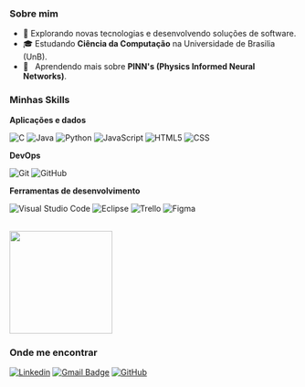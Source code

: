 
<h3>Sobre mim</h3>

- 🤔 Explorando novas tecnologias e desenvolvendo soluções de software.
- 🎓 Estudando **Ciência da Computação** na Universidade de Brasilia (UnB).
- 🌱 &nbsp; Aprendendo mais sobre **PINN's (Physics Informed Neural Networks)**.

<h3>Minhas Skills</h3>

**Aplicações e dados**

![C](https://img.shields.io/badge/-C-333333?style=flat&logo=C%2B%2B&logoColor=00599C)
![Java](https://img.shields.io/badge/-Java-333333?style=flat&logo=Java&logoColor=007396)
![Python](https://img.shields.io/badge/-Python-333333?style=flat&logo=python&logoColor=007396)
![JavaScript](https://img.shields.io/badge/-JavaScript-333333?style=flat&logo=javascript)
![HTML5](https://img.shields.io/badge/-HTML5-333333?style=flat&logo=HTML5)
![CSS](https://img.shields.io/badge/-CSS-333333?style=flat&logo=CSS3&logoColor=1572B6)


**DevOps**

![Git](https://img.shields.io/badge/-Git-333333?style=flat&logo=git)
![GitHub](https://img.shields.io/badge/-GitHub-333333?style=flat&logo=github)


**Ferramentas de desenvolvimento**

![Visual Studio Code](https://img.shields.io/badge/-Visual%20Studio%20Code-333333?style=flat&logo=visual-studio-code&logoColor=007ACC)
![Eclipse](https://img.shields.io/badge/-Eclipse-333333?style=flat&logo=eclipse-ide&logoColor=2C2255)
![Trello](https://img.shields.io/badge/-Trello-333333?style=flat&logo=trello&logoColor=007ACC)
![Figma](https://img.shields.io/badge/-Figma-333333?style=flat&logo=figma&logoColor=007ACC)


<br/>

<a href="https://github.com/bdebatata">
  <img height="180em" src="https://github-readme-stats.vercel.app/api?username=BrunoHDuarte2&theme=dracula&show_icons=true" />
</a>

<h3>Onde me encontrar</h3>

[![Linkedin](https://img.shields.io/badge/-Bruno-blue?style=flat-square&logo=Linkedin&logoColor=white&link=https://www.linkedin.com/in/bruno-henrique-duarte-0bb75b22b/)](https://www.linkedin.com/in/bruno-henrique-duarte-0bb75b22b/)
[![Gmail Badge](https://img.shields.io/badge/-bhdbruno@hotmail.com-006bed?style=flat-square&logo=Gmail&logoColor=white&link=mailto:bhdbruno@hotmail.com)](mailto:bhdbruno@hotmail.com)
[![GitHub](https://img.shields.io/github/followers/iuricode?label=BrunoHDuarte&style=social)](https://github.com/BrunoHDuarte2)
